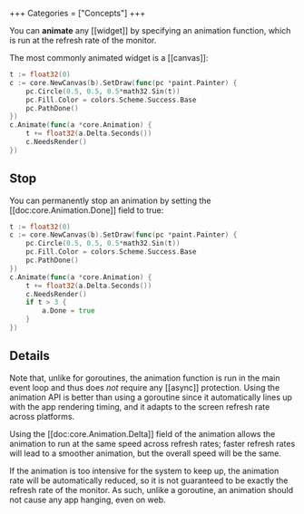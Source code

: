 +++
Categories = ["Concepts"]
+++

You can **animate** any [[widget]] by specifying an animation function, which is run at the refresh rate of the monitor.

The most commonly animated widget is a [[canvas]]:

```Go
t := float32(0)
c := core.NewCanvas(b).SetDraw(func(pc *paint.Painter) {
    pc.Circle(0.5, 0.5, 0.5*math32.Sin(t))
    pc.Fill.Color = colors.Scheme.Success.Base
    pc.PathDone()
})
c.Animate(func(a *core.Animation) {
    t += float32(a.Delta.Seconds())
    c.NeedsRender()
})
```

## Stop

You can permanently stop an animation by setting the [[doc:core.Animation.Done]] field to true:

```Go
t := float32(0)
c := core.NewCanvas(b).SetDraw(func(pc *paint.Painter) {
    pc.Circle(0.5, 0.5, 0.5*math32.Sin(t))
    pc.Fill.Color = colors.Scheme.Success.Base
    pc.PathDone()
})
c.Animate(func(a *core.Animation) {
    t += float32(a.Delta.Seconds())
    c.NeedsRender()
    if t > 3 {
        a.Done = true
    }
})
```

## Details

Note that, unlike for goroutines, the animation function is run in the main event loop and thus does *not* require any [[async]] protection. Using the animation API is better than using a goroutine since it automatically lines up with the app rendering timing, and it adapts to the screen refresh rate across platforms.

Using the [[doc:core.Animation.Delta]] field of the animation allows the animation to run at the same speed across refresh rates; faster refresh rates will lead to a smoother animation, but the overall speed will be the same.

If the animation is too intensive for the system to keep up, the animation rate will be automatically reduced, so it is not guaranteed to be exactly the refresh rate of the monitor. As such, unlike a goroutine, an animation should not cause any app hanging, even on web.

